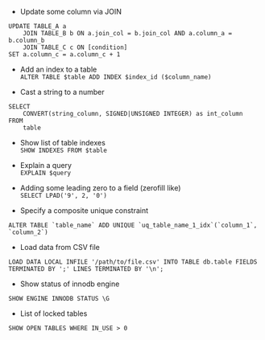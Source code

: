 - Update some column via JOIN  
```
UPDATE TABLE_A a 
    JOIN TABLE_B b ON a.join_col = b.join_col AND a.column_a = b.column_b 
    JOIN TABLE_C c ON [condition]
SET a.column_c = a.column_c + 1
```

- Add an index to a table  
`ALTER TABLE $table ADD INDEX $index_id ($column_name)`

- Cast a string to a number  
```
SELECT 
	CONVERT(string_column, SIGNED|UNSIGNED INTEGER) as int_column
FROM
    table
```

- Show list of table indexes  
`SHOW INDEXES FROM $table`

- Explain a query  
`EXPLAIN $query`

- Adding some leading zero to a field (zerofill like)  
`SELECT LPAD('9', 2, '0')`

- Specify a composite unique constraint  
```
ALTER TABLE `table_name` ADD UNIQUE `uq_table_name_1_idx`(`column_1`, `column_2`)
```

- Load data from CSV file  
```
LOAD DATA LOCAL INFILE '/path/to/file.csv' INTO TABLE db.table FIELDS TERMINATED BY ';' LINES TERMINATED BY '\n';
```

- Show status of innodb engine
```
SHOW ENGINE INNODB STATUS \G
```

- List of locked tables
```
SHOW OPEN TABLES WHERE IN_USE > 0
```
